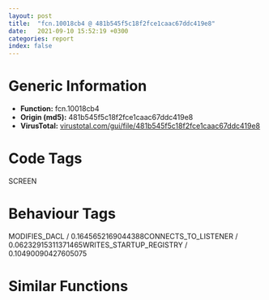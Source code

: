 ```yaml
---
layout: post
title:  "fcn.10018cb4 @ 481b545f5c18f2fce1caac67ddc419e8"
date:   2021-09-10 15:52:19 +0300
categories: report
index: false
---
```


# Generic Information
- **Function:** fcn.10018cb4
- **Origin (md5):** 481b545f5c18f2fce1caac67ddc419e8
- **VirusTotal:** [virustotal.com/gui/file/481b545f5c18f2fce1caac67ddc419e8][virustotal_ref]

# Code Tags
<span class="tag" id="SCREEN">SCREEN</span>


# Behaviour Tags
<span class="bhv-tag" id="MODIFIES_DACL">MODIFIES_DACL / 0.1645652169044388</span><span class="bhv-tag" id="CONNECTS_TO_LISTENER">CONNECTS_TO_LISTENER / 0.06232915311371465</span><span class="bhv-tag" id="WRITES_STARTUP_REGISTRY">WRITES_STARTUP_REGISTRY / 0.10490090427605075</span>

# Similar Functions
<script type="text/javascript" src="https://www.gstatic.com/charts/loader.js"></script>
<script type="text/javascript">

    google.charts.load('current', {'packages':['corechart']});
    google.charts.setOnLoadCallback(drawChart);

    function drawChart() {
    var data = new google.visualization.DataTable();
        data.addColumn('number', 'X');
        data.addColumn('number', 'Y');
        data.addColumn({type: 'string', role: 'tooltip', 'p': {'html': true}});
        data.addColumn({'type': 'string', 'role': 'style'});
        
        data.addRows([
    [-56.48646545410156, 24.037363052368164, '<b><a href="/report/fcn.10018cb4@481b545f5c18f2fce1caac67ddc419e8">fcn.10018cb4</a><br>@481b545f5c18f2fce1caac67ddc419e8</b><br>push ebp<br>mov ebp, esp<br>sub esp, 0x78<br>mov eax, dword[0x10062200]<br>xor eax, ebp<br>mov dword[ebp-4], eax<br>mov eax, dword[ebp+0xc]<br>test eax, eax<br>push ebx<br>push esi<br>mov esi, dword[ebp+8]<br>push edi<br>mov dword[ebp-0x78], ecx<br>mov dword[ebp-0x74], eax<br>je 0x10018cdc<br>mov ebx, dword[eax+8]<br>jmp 0x10018ce6<br>push 0<br>call dword[sym.imp.USER32.dll_GetDC]<br>mov ebx, eax<br>push 0x17<br>pop ecx<br>push 0x2d0<br>lea edi, [ebp-0x60]<br>rep movsd<br>push dword[ebp-0x60]<br>push 0x5a<br>push ebx<br>call dword[sym.imp.GDI32.dll_GetDeviceCaps]<br>push eax<br>call dword[sym.imp.KERNEL32.dll_MulDiv]<br>mov esi, dword[sym.imp.GDI32.dll_DPtoLP]<br>mov dword[ebp-0x64], eax<br>push 1<br>lea eax, [ebp-0x68]<br>push eax<br>xor edi, edi<br>push ebx<br>mov dword[ebp-0x68], edi<br>call esi<br>push 1<br>lea eax, [ebp-0x70]<br>push eax<br>push ebx<br>mov dword[ebp-0x70], edi<br>mov dword[ebp-0x6c], edi<br>call esi<br>mov eax, dword[ebp-0x64]<br>sub eax, dword[ebp-0x6c]<br>push eax<br>call fcn.10026c83<br>neg eax<br>cmp dword[ebp-0x74], edi<br>pop ecx<br>mov dword[ebp-0x60], eax<br>jne 0x10018d4b<br>push ebx<br>push edi<br>call dword[sym.imp.USER32.dll_ReleaseDC]<br>mov ecx, dword[ebp-0x78]<br>lea eax, [ebp-0x60]<br>push eax<br>call fcn.10017fc7<br>mov ecx, dword[ebp-4]<br>pop edi<br>pop esi<br>xor ecx, ebp<br>pop ebx<br>call fcn.1002288b<br>leave <br>ret 8<br><eoc> ', 'point { fill-color: #e0440e; }'],
[114.68864440917969, -763.7984008789062, '<b><a href="/report/fcn.0040b15a@4c2db4ba96e80258daff665d7d7a016a">fcn.0040b15a</a><br>@4c2db4ba96e80258daff665d7d7a016a</b><br>push ebp<br>mov ebp, esp<br>sub esp, 0x28<br>push ebx<br>push esi<br>push edi<br>xor edi, edi<br>push edi<br>call dword[sym.imp.USER32.dll_GetDC]<br>mov esi, dword[sym.imp.GDI32.dll_CreateCompatibleDC]<br>push eax<br>mov dword[ebp-8], eax<br>call esi<br>push dword[ebp-8]<br>mov ebx, eax<br>call esi<br>mov dword[ebp-4], eax<br>lea eax, [ebp-0x28]<br>push eax<br>push 0x18<br>push dword[ebp+8]<br>call dword[sym.imp.GDI32.dll_GetObjectW]<br>mov eax, dword[ebp-0x20]<br>imul eax, dword[ebp+0xc]<br>cdq <br>idiv dword[ebp-0x24]<br>cmp eax, dword[ebp+0x10]<br>jge 0x40b1a4<br>mov dword[ebp+0x10], eax<br>push dword[ebp+0x10]<br>push dword[ebp+0xc]<br>push dword[ebp-8]<br>call dword[sym.imp.GDI32.dll_CreateCompatibleBitmap]<br>push dword[ebp+8]<br>mov esi, dword[sym.imp.GDI32.dll_SelectObject]<br>push ebx<br>mov dword[ebp-0xc], eax<br>call esi<br>push dword[ebp-0xc]<br>mov dword[ebp+8], eax<br>push dword[ebp-4]<br>call esi<br>push 0xcc0020<br>push dword[ebp-0x20]<br>mov dword[ebp-0x10], eax<br>push dword[ebp-0x24]<br>push edi<br>push edi<br>push ebx<br>push dword[ebp+0x10]<br>push dword[ebp+0xc]<br>push edi<br>push edi<br>push dword[ebp-4]<br>call dword[sym.imp.GDI32.dll_StretchBlt]<br>push dword[ebp+8]<br>push ebx<br>call esi<br>push dword[ebp-0x10]<br>push dword[ebp-4]<br>call esi<br>mov esi, dword[sym.imp.GDI32.dll_DeleteDC]<br>push ebx<br>call esi<br>push dword[ebp-4]<br>call esi<br>push dword[ebp-8]<br>push edi<br>call dword[sym.imp.USER32.dll_ReleaseDC]<br>mov eax, dword[ebp-0xc]<br>pop edi<br>pop esi<br>pop ebx<br>leave <br>ret 0xc<br><eoc> ', 'null'],
[8.300812721252441, 368.55023193359375, '<b><a href="/report/fcn.0042c795@7b00dd8f2abf54a73bfb09681334ff78">fcn.0042c795</a><br>@7b00dd8f2abf54a73bfb09681334ff78</b><br>push ebp<br>mov ebp, esp<br>sub esp, 0x44<br>mov eax, dword[0x4672d8]<br>xor eax, ebp<br>mov dword[ebp-4], eax<br>push ebx<br>push esi<br>mov esi, dword[sym.imp.GDI32.dll_GetStockObject]<br>push edi<br>push 0xa<br>pop edi<br>push 0x11<br>mov dword[ebp-0x44], ecx<br>mov ebx, str.System<br>call esi<br>test eax, eax<br>jne 0x42c7c9<br>push 0xd<br>call esi<br>test eax, eax<br>je 0x42c811<br>lea ecx, [ebp-0x40]<br>push ecx<br>push 0x3c<br>push eax<br>call dword[sym.imp.GDI32.dll_GetObjectA]<br>test eax, eax<br>je 0x42c811<br>push 0<br>lea ebx, [ebp-0x24]<br>call dword[sym.imp.USER32.dll_GetDC]<br>cmp dword[ebp-0x40], 0<br>mov esi, eax<br>jge 0x42c7f0<br>neg dword[ebp-0x40]<br>push 0x5a<br>push esi<br>call dword[sym.imp.GDI32.dll_GetDeviceCaps]<br>push eax<br>push 0x48<br>push dword[ebp-0x40]<br>call dword[sym.imp.KERNEL32.dll_MulDiv]<br>push esi<br>push 0<br>movzx edi, ax<br>call dword[sym.imp.USER32.dll_ReleaseDC]<br>mov eax, dword[ebp+8]<br>test ax, ax<br>jne 0x42c81c<br>movzx eax, di<br>mov ecx, dword[ebp-0x44]<br>push eax<br>push ebx<br>call fcn.0042c646<br>mov ecx, dword[ebp-4]<br>pop edi<br>pop esi<br>xor ecx, ebp<br>pop ebx<br>call fcn.0043779f<br>leave <br>ret 4<br><eoc> ', 'null'],
[303.5092468261719, 378.173583984375, '<b><a href="/report/fcn.100209df@481b545f5c18f2fce1caac67ddc419e8">fcn.100209df</a><br>@481b545f5c18f2fce1caac67ddc419e8</b><br>push ebp<br>mov ebp, esp<br>sub esp, 0x64<br>mov eax, dword[0x10062200]<br>xor eax, ebp<br>mov dword[ebp-4], eax<br>push ebx<br>push esi<br>mov esi, dword[sym.imp.GDI32.dll_GetStockObject]<br>push edi<br>push 0xa<br>pop edi<br>push 0x11<br>mov dword[ebp-0x64], ecx<br>mov ebx, str.System<br>call esi<br>test eax, eax<br>jne 0x10020a13<br>push 0xd<br>call esi<br>test eax, eax<br>je 0x10020a5b<br>lea ecx, [ebp-0x60]<br>push ecx<br>push 0x5c<br>push eax<br>call dword[sym.imp.GDI32.dll_GetObjectW]<br>test eax, eax<br>je 0x10020a5b<br>push 0<br>lea ebx, [ebp-0x44]<br>call dword[sym.imp.USER32.dll_GetDC]<br>cmp dword[ebp-0x60], 0<br>mov esi, eax<br>jge 0x10020a3a<br>neg dword[ebp-0x60]<br>push 0x5a<br>push esi<br>call dword[sym.imp.GDI32.dll_GetDeviceCaps]<br>push eax<br>push 0x48<br>push dword[ebp-0x60]<br>call dword[sym.imp.KERNEL32.dll_MulDiv]<br>push esi<br>push 0<br>movzx edi, ax<br>call dword[sym.imp.USER32.dll_ReleaseDC]<br>mov eax, dword[ebp+8]<br>test ax, ax<br>jne 0x10020a66<br>movzx eax, di<br>mov ecx, dword[ebp-0x64]<br>push eax<br>push ebx<br>call fcn.100208bf<br>mov ecx, dword[ebp-4]<br>pop edi<br>pop esi<br>xor ecx, ebp<br>pop ebx<br>call fcn.1002288b<br>leave <br>ret 4<br><eoc> ', 'null'],
[-370.810302734375, 418.719970703125, '<b><a href="/report/fcn.00404ba4@4c8869bb42f854640703b6ddda29ee38">fcn.00404ba4</a><br>@4c8869bb42f854640703b6ddda29ee38</b><br>push ebp<br>mov ebp, esp<br>sub esp, 0x74<br>push ebx<br>push esi<br>push edi<br>push 0x40<br>lea eax, [ebp-0x74]<br>mov esi, ecx<br>push eax<br>push esi<br>call dword[sym.imp.USER32.dll_GetClassNameA]<br>test eax, eax<br>je 0x404c06<br>push str.STATIC<br>lea eax, [ebp-0x74]<br>push eax<br>call dword[sym.imp.KERNEL32.dll_lstrcmpiA]<br>test eax, eax<br>jne 0x404c06<br>push 0xfffffffffffffff0<br>push esi<br>call dword[sym.imp.USER32.dll_GetWindowLongW]<br>test al, 0xe<br>jne 0x404c06<br>mov edx, esi<br>lea ecx, [ebp-0x18]<br>call fcn.00404af5<br>mov ecx, dword[ebp-0x18]<br>push 5<br>mov edx, str.{_rtf<br>call fcn.00403786<br>test eax, eax<br>je 0x404c0d<br>push dword[ebp-0x18]<br>call sub.MSVCRT.dll_void___cdecl_operator_delete_void__<br>pop ecx<br>xor eax, eax<br>pop edi<br>pop esi<br>pop ebx<br>leave <br>ret <br>push esi<br>call dword[sym.imp.USER32.dll_GetParent]<br>xor edi, edi<br>mov dword[ebp-4], eax<br>cmp eax, edi<br>je 0x404bfd<br>push str.riched20<br>call dword[sym.imp.KERNEL32.dll_LoadLibraryA]<br>lea edx, [ebp-0x34]<br>mov ecx, esi<br>call fcn.004038d4<br>push esi<br>call dword[sym.imp.USER32.dll_GetMenu]<br>push 0x419<br>mov ebx, eax<br>call dword[sym.imp.KERNEL32.dll_SetThreadLocale]<br>mov eax, dword[ebp-0x28]<br>sub eax, dword[ebp-0x30]<br>push edi<br>push edi<br>push ebx<br>push dword[ebp-4]<br>push eax<br>mov eax, dword[ebp-0x2c]<br>sub eax, dword[ebp-0x34]<br>push eax<br>push dword[ebp-0x30]<br>push dword[ebp-0x34]<br>push 0x50000804<br>push 0x41da3c<br>push 0x41dd7c<br>push edi<br>call dword[sym.imp.USER32.dll_CreateWindowExW]<br>mov ebx, eax<br>cmp ebx, edi<br>je 0x404bfd<br>push esi<br>call dword[sym.imp.USER32.dll_DestroyWindow]<br>mov esi, dword[sym.imp.USER32.dll_SendMessageW]<br>push edi<br>push 0x22<br>push 0x459<br>push ebx<br>call esi<br>push 0xf<br>call dword[sym.imp.USER32.dll_GetSysColor]<br>push eax<br>push edi<br>push 0x443<br>push ebx<br>call esi<br>mov eax, 0xfde9<br>push eax<br>lea edx, [ebp-0x18]<br>lea ecx, [ebp-0x24]<br>mov dword[ebp-8], eax<br>mov dword[ebp-0xc], edi<br>call fcn.0040438b<br>push dword[ebp-0x24]<br>lea eax, [ebp-0xc]<br>push eax<br>push 0x461<br>push ebx<br>call esi<br>push dword[ebp-0x24]<br>call sub.MSVCRT.dll_void___cdecl_operator_delete_void__<br>push dword[ebp-0x18]<br>call sub.MSVCRT.dll_void___cdecl_operator_delete_void__<br>pop ecx<br>pop ecx<br>mov eax, ebx<br>jmp 0x404c08<br><eoc> ', 'null'],
[-159.28237915039062, -305.8023376464844, '<b><a href="/report/fcn.100206c3@481b545f5c18f2fce1caac67ddc419e8">fcn.100206c3</a><br>@481b545f5c18f2fce1caac67ddc419e8</b><br>push ebp<br>lea ebp, [esp-0x64]<br>sub esp, 0xb8<br>mov eax, dword[0x10062200]<br>xor eax, ebp<br>mov dword[ebp+0x60], eax<br>mov eax, dword[ebp+0x6c]<br>push ebx<br>push esi<br>mov esi, dword[ebp+0x7c]<br>push edi<br>push 0<br>mov dword[ebp], eax<br>mov dword[ebp-0x10], esi<br>call dword[sym.imp.USER32.dll_GetDC]<br>mov ebx, eax<br>push 0x5c<br>lea eax, [ebp+4]<br>push 0<br>push eax<br>mov dword[ebp-4], ebx<br>call fcn.100236c0<br>add esp, 0xc<br>push 0x48<br>push 0x5a<br>push ebx<br>call dword[sym.imp.GDI32.dll_GetDeviceCaps]<br>mov edi, dword[sym.imp.KERNEL32.dll_MulDiv]<br>push eax<br>movzx eax, word[ebp+0x70]<br>push eax<br>call edi<br>push 0xffffffffffffffff<br>push dword[ebp]<br>neg eax<br>mov dword[ebp+4], eax<br>lea eax, [ebp+0x20]<br>push 0x20<br>push eax<br>mov dword[ebp+0x14], 0x190<br>mov byte[ebp+0x1b], 1<br>call fcn.10026a4b<br>push eax<br>call fcn.10001a24<br>add esp, 0x14<br>lea eax, [ebp+4]<br>push eax<br>call dword[sym.imp.GDI32.dll_CreateFontIndirectW]<br>test eax, eax<br>mov dword[ebp-8], eax<br>je 0x100207b1<br>mov esi, dword[sym.imp.GDI32.dll_SelectObject]<br>push eax<br>push ebx<br>call esi<br>mov dword[ebp-0xc], eax<br>lea eax, [ebp-0x54]<br>push eax<br>push ebx<br>call dword[sym.imp.GDI32.dll_GetTextMetricsW]<br>mov eax, dword[ebp-0x54]<br>mov ecx, dword[ebp-0x44]<br>lea ebx, [ecx+eax]<br>lea eax, [ebp-0x18]<br>push eax<br>push 0x34<br>push str.ABCDEFGHIJKLMNOPQRSTUVWXYZabcdefghijklmnopqrstuvwxyz<br>push dword[ebp-4]<br>call dword[sym.imp.GDI32.dll_GetTextExtentPoint32W]<br>mov eax, dword[ebp-0x18]<br>add eax, 0x1a<br>push 0x34<br>pop ecx<br>cdq <br>idiv ecx<br>push dword[ebp-0xc]<br>push dword[ebp-4]<br>mov dword[ebp], eax<br>call esi<br>push dword[ebp-8]<br>call dword[sym.imp.GDI32.dll_DeleteObject]<br>mov esi, dword[ebp-0x10]<br>jmp 0x100207c6<br>mov ebx, dword[sym.imp.USER32.dll_GetDialogBaseUnits]<br>call ebx<br>movzx eax, ax<br>mov dword[ebp], eax<br>call ebx<br>mov ebx, eax<br>shr ebx, 0x10<br>push dword[ebp-4]<br>push 0<br>call dword[sym.imp.USER32.dll_ReleaseDC]<br>push 4<br>push dword[ebp]<br>push dword[ebp+0x74]<br>call edi<br>push 8<br>push ebx<br>push dword[ebp+0x78]<br>mov dword[esi], eax<br>call edi<br>mov ecx, dword[ebp+0x60]<br>pop edi<br>mov dword[esi+4], eax<br>pop esi<br>xor ecx, ebp<br>pop ebx<br>call fcn.1002288b<br>add ebp, 0x64<br>leave <br>ret 0x14<br><eoc> ', 'null'],
[-372.53973388671875, -25.275392532348633, '<b><a href="/report/fcn.0042e665@9c2b894b84f59672d8be2e984066f76f">fcn.0042e665</a><br>@9c2b894b84f59672d8be2e984066f76f</b><br>push ebp<br>mov ebp, esp<br>sub esp, 0x78<br>mov eax, dword[0x5d9004]<br>xor eax, ebp<br>mov dword[ebp-4], eax<br>mov eax, dword[ebp+0xc]<br>mov dword[ebp-0x68], ecx<br>mov dword[ebp-0x64], eax<br>push ebx<br>push esi<br>mov esi, dword[ebp+8]<br>test eax, eax<br>je 0x42e68c<br>mov ebx, dword[eax+8]<br>jmp 0x42e696<br>push 0<br>call dword[sym.imp.USER32.dll_GetDC]<br>mov ebx, eax<br>push edi<br>push 0x17<br>pop ecx<br>push 0x2d0<br>lea edi, [ebp-0x60]<br>rep movsd<br>push dword[ebp-0x60]<br>push 0x5a<br>push ebx<br>call dword[sym.imp.GDI32.dll_GetDeviceCaps]<br>push eax<br>call dword[sym.imp.KERNEL32.dll_MulDiv]<br>mov dword[ebp-0x6c], eax<br>xor esi, esi<br>push 1<br>lea eax, [ebp-0x70]<br>mov dword[ebp-0x70], esi<br>push eax<br>push ebx<br>call dword[sym.imp.GDI32.dll_DPtoLP]<br>push 1<br>lea eax, [ebp-0x78]<br>mov dword[ebp-0x78], esi<br>push eax<br>push ebx<br>mov dword[ebp-0x74], esi<br>call dword[sym.imp.GDI32.dll_DPtoLP]<br>mov eax, dword[ebp-0x6c]<br>sub eax, dword[ebp-0x74]<br>push eax<br>call fcn.0055e1e6<br>neg eax<br>pop ecx<br>mov dword[ebp-0x60], eax<br>pop edi<br>cmp dword[ebp-0x64], esi<br>jne 0x42e6ff<br>push ebx<br>push esi<br>call dword[sym.imp.USER32.dll_ReleaseDC]<br>lea eax, [ebp-0x60]<br>push eax<br>call dword[sym.imp.GDI32.dll_CreateFontIndirectW]<br>mov ecx, dword[ebp-0x68]<br>push eax<br>call fcn.004122f0<br>mov ecx, dword[ebp-4]<br>pop esi<br>xor ecx, ebp<br>pop ebx<br>call fcn.00553199<br>mov esp, ebp<br>pop ebp<br>ret 8<br><eoc> ', 'null'],
[-135.266845703125, 700.7568969726562, '<b><a href="/report/fcn.00412f38@4c2db4ba96e80258daff665d7d7a016a">fcn.00412f38</a><br>@4c2db4ba96e80258daff665d7d7a016a</b><br>push ebp<br>mov ebp, esp<br>mov al, byte[ebp+0x18]<br>sub esp, 0x10<br>push ebx<br>push esi<br>push edi<br>push 0<br>push dword[ebp+0xc]<br>mov esi, ecx<br>mov byte[esi+0x21], al<br>call dword[sym.imp.USER32.dll_ShowWindow]<br>push dword[ebp+8]<br>mov ecx, esi<br>call fcn.00412ed1<br>mov eax, dword[ebp+0x10]<br>mov dword[esi+0x10], eax<br>mov eax, dword[ebp+0x14]<br>mov dword[esi+0x14], eax<br>lea eax, [ebp-0x10]<br>push eax<br>push dword[ebp+0xc]<br>call dword[sym.imp.USER32.dll_GetWindowRect]<br>mov ebx, dword[sym.imp.USER32.dll_GetParent]<br>push 2<br>lea eax, [ebp-0x10]<br>push eax<br>push dword[ebp+0xc]<br>call ebx<br>push eax<br>push 0<br>call dword[sym.imp.USER32.dll_MapWindowPoints]<br>mov eax, dword[esi+4]<br>test eax, eax<br>je 0x412f9f<br>push eax<br>call dword[sym.imp.USER32.dll_DestroyWindow]<br>mov eax, dword[ebp-0x10]<br>mov edi, dword[ebp-8]<br>push esi<br>push dword[esi]<br>sub edi, eax<br>push 0<br>push dword[ebp+0xc]<br>lea ecx, [eax+1]<br>dec edi<br>mov dword[ebp+0x18], ecx<br>dec edi<br>call ebx<br>push eax<br>mov eax, dword[ebp-4]<br>sub eax, dword[ebp-0xc]<br>push eax<br>push edi<br>push dword[ebp-0xc]<br>xor edi, edi<br>push dword[ebp+0x18]<br>push 0x40000000<br>push edi<br>push str.RarHtmlClassName<br>push edi<br>call dword[sym.imp.USER32.dll_CreateWindowExW]<br>mov dword[esi+4], eax<br>cmp dword[esi+0xc], edi<br>jne 0x413020<br>cmp dword[ebp+0xc], edi<br>je 0x413043<br>cmp dword[esi+0x14], edi<br>jne 0x413043<br>mov eax, dword[esi+0x10]<br>cmp eax, edi<br>je 0x413043<br>push eax<br>mov ecx, esi<br>call fcn.00412bb1<br>mov esi, eax<br>cmp esi, edi<br>je 0x413043<br>push 5<br>push dword[ebp+0xc]<br>call dword[sym.imp.USER32.dll_ShowWindow]<br>push esi<br>push dword[ebp+0xc]<br>call dword[sym.imp.USER32.dll_SetWindowTextW]<br>push esi<br>call fcn.0040a41c<br>jmp 0x413043<br>cmp eax, edi<br>je 0x413036<br>push 5<br>push eax<br>call dword[sym.imp.USER32.dll_ShowWindow]<br>push dword[esi+4]<br>call dword[sym.imp.USER32.dll_UpdateWindow]<br>cmp dword[esi+0x1c], 0x64<br>jbe 0x413043<br>mov ecx, esi<br>call fcn.004128c6<br>pop edi<br>pop esi<br>pop ebx<br>leave <br>ret 0x14<br><eoc> ', 'null'],
[198.4170379638672, -97.59777069091797, '<b><a href="/report/fcn.005626f8@c60344b51fa39a329b92557d24ff7670">fcn.005626f8</a><br>@c60344b51fa39a329b92557d24ff7670</b><br>mov edi, edi<br>push ebp<br>mov ebp, esp<br>sub esp, 0x78<br>mov eax, dword[0x5ffcc0]<br>xor eax, ebp<br>mov dword[ebp-4], eax<br>mov eax, dword[ebp+0xc]<br>push ebx<br>push esi<br>mov esi, dword[ebp+8]<br>push edi<br>mov dword[ebp-0x78], ecx<br>mov dword[ebp-0x74], eax<br>test eax, eax<br>je 0x562722<br>mov ebx, dword[eax+8]<br>jmp 0x56272c<br>push 0<br>call dword[sym.imp.USER32.dll_GetDC]<br>mov ebx, eax<br>push 0x17<br>pop ecx<br>push 0x2d0<br>lea edi, [ebp-0x60]<br>rep movsd<br>push dword[ebp-0x60]<br>push 0x5a<br>push ebx<br>call dword[sym.imp.GDI32.dll_GetDeviceCaps]<br>push eax<br>call dword[sym.imp.KERNEL32.dll_MulDiv]<br>mov esi, dword[sym.imp.GDI32.dll_DPtoLP]<br>mov dword[ebp-0x64], eax<br>push 1<br>lea eax, [ebp-0x68]<br>push eax<br>xor edi, edi<br>push ebx<br>mov dword[ebp-0x68], edi<br>call esi<br>push 1<br>lea eax, [ebp-0x70]<br>push eax<br>push ebx<br>mov dword[ebp-0x70], edi<br>mov dword[ebp-0x6c], edi<br>call esi<br>mov eax, dword[ebp-0x64]<br>sub eax, dword[ebp-0x6c]<br>push eax<br>call fcn.0057b0f3<br>neg eax<br>pop ecx<br>mov dword[ebp-0x60], eax<br>cmp dword[ebp-0x74], edi<br>jne 0x562791<br>push ebx<br>push edi<br>call dword[sym.imp.USER32.dll_ReleaseDC]<br>mov ecx, dword[ebp-0x78]<br>lea eax, [ebp-0x60]<br>push eax<br>call fcn.0056259c<br>mov ecx, dword[ebp-4]<br>pop edi<br>pop esi<br>xor ecx, ebp<br>pop ebx<br>call fcn.005713ed<br>leave <br>ret 8<br><eoc> ', 'null'],
[340.27606201171875, -530.5971069335938, '<b><a href="/report/fcn.01002d83@7be42d186738ec1816397d616de2cb9d">fcn.01002d83</a><br>@7be42d186738ec1816397d616de2cb9d</b><br>mov edi, edi<br>push ebp<br>mov ebp, esp<br>sub esp, 0x2c<br>push ebx<br>push esi<br>push edi<br>mov edi, dword[sym.imp.USER32.dll_GetWindowRect]<br>lea eax, [ebp-0x2c]<br>push eax<br>push dword[ebp+8]<br>call edi<br>mov esi, dword[ebp-0x24]<br>mov ebx, dword[ebp-0x20]<br>sub esi, dword[ebp-0x2c]<br>sub ebx, dword[ebp-0x28]<br>lea eax, [ebp-0x1c]<br>push eax<br>push dword[ebp+0xc]<br>call edi<br>mov eax, dword[ebp-0x10]<br>sub eax, dword[ebp-0x18]<br>mov edi, dword[ebp-0x14]<br>push dword[ebp+8]<br>sub edi, dword[ebp-0x1c]<br>mov dword[ebp-8], eax<br>call dword[sym.imp.USER32.dll_GetDC]<br>push 8<br>push eax<br>mov dword[ebp+0xc], eax<br>call dword[sym.imp.GDI32.dll_GetDeviceCaps]<br>push 0xa<br>push dword[ebp+0xc]<br>mov dword[ebp-4], eax<br>call dword[sym.imp.GDI32.dll_GetDeviceCaps]<br>push dword[ebp+0xc]<br>mov dword[ebp-0xc], eax<br>push dword[ebp+8]<br>call dword[sym.imp.USER32.dll_ReleaseDC]<br>mov eax, edi<br>sub eax, esi<br>cdq <br>sub eax, edx<br>mov ecx, eax<br>sar ecx, 1<br>add ecx, dword[ebp-0x1c]<br>push 0<br>pop edi<br>jns 0x1002e0a<br>xor ecx, ecx<br>jmp 0x1002e18<br>mov eax, dword[ebp-4]<br>lea edx, [ecx+esi]<br>cmp edx, eax<br>jle 0x1002e18<br>sub eax, esi<br>mov ecx, eax<br>mov eax, dword[ebp-8]<br>sub eax, ebx<br>cdq <br>sub eax, edx<br>sar eax, 1<br>add eax, dword[ebp-0x18]<br>jns 0x1002e2b<br>xor eax, eax<br>jmp 0x1002e39<br>mov edx, dword[ebp-0xc]<br>lea esi, [eax+ebx]<br>cmp esi, edx<br>jle 0x1002e39<br>sub edx, ebx<br>mov eax, edx<br>push 5<br>push edi<br>push edi<br>push eax<br>push ecx<br>push edi<br>push dword[ebp+8]<br>call dword[sym.imp.USER32.dll_SetWindowPos]<br>pop edi<br>pop esi<br>pop ebx<br>leave <br>ret 8<br><eoc> ', 'null'],

        ]);

    var options = {
        title: 'Similarity Plot',
        legend: 'none',
        colors: ['#dedbd9', '#e6693e', '#ec8f6e', '#f3b49f', '#f6c7b6'],
        tooltip: {isHtml: true, trigger: 'both'},
        explorer: {
        actions: ["dragToZoom", "rightClickToReset"],
        },
        chartArea: {
        width: '80%',
        height: '80%'
        },
        width: '100%',
        height: '100%'
    };

    var chart = new google.visualization.ScatterChart(document.getElementById('chart_div'));

    chart.draw(data, options);
    }
    
</script>


<div id="chart_div" style="width: 100%px; height: 100%;"></div>

# Disassembled Code
{% highlight nasm %}

push ebp
mov ebp, esp
sub esp, 0x78
mov eax, dword[0x10062200]
xor eax, ebp
mov dword[ebp-4], eax
mov eax, dword[ebp+0xc]
test eax, eax
push ebx
push esi
mov esi, dword[ebp+8]
push edi
mov dword[ebp-0x78], ecx
mov dword[ebp-0x74], eax
je 0x10018cdc
mov ebx, dword[eax+8]
jmp 0x10018ce6
push 0
call dword[sym.imp.USER32.dll_GetDC]
mov ebx, eax
push 0x17
pop ecx
push 0x2d0
lea edi, [ebp-0x60]
rep movsd
push dword[ebp-0x60]
push 0x5a
push ebx
call dword[sym.imp.GDI32.dll_GetDeviceCaps]
push eax
call dword[sym.imp.KERNEL32.dll_MulDiv]
mov esi, dword[sym.imp.GDI32.dll_DPtoLP]
mov dword[ebp-0x64], eax
push 1
lea eax, [ebp-0x68]
push eax
xor edi, edi
push ebx
mov dword[ebp-0x68], edi
call esi
push 1
lea eax, [ebp-0x70]
push eax
push ebx
mov dword[ebp-0x70], edi
mov dword[ebp-0x6c], edi
call esi
mov eax, dword[ebp-0x64]
sub eax, dword[ebp-0x6c]
push eax
call fcn.10026c83
neg eax
cmp dword[ebp-0x74], edi
pop ecx
mov dword[ebp-0x60], eax
jne 0x10018d4b
push ebx
push edi
call dword[sym.imp.USER32.dll_ReleaseDC]
mov ecx, dword[ebp-0x78]
lea eax, [ebp-0x60]
push eax
call fcn.10017fc7
mov ecx, dword[ebp-4]
pop edi
pop esi
xor ecx, ebp
pop ebx
call fcn.1002288b
leave
ret 8

{% endhighlight %}

[virustotal_ref]: https://www.virustotal.com/gui/file/481b545f5c18f2fce1caac67ddc419e8